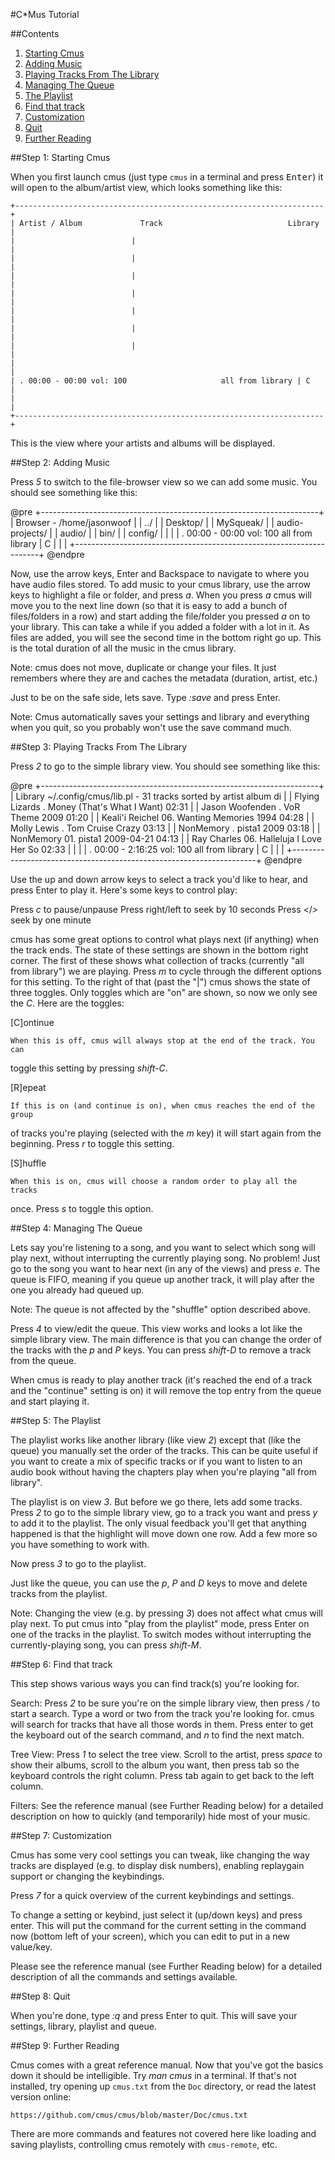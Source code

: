 #C*Mus Tutorial

##Contents

1. [Starting Cmus](#step-1-starting-cmus)
2. [Adding Music](#step-2-adding-music)
3. [Playing Tracks From The Library](#step-3-playing-tracks-from-the-library)
4. [Managing The Queue](#step-4-managing-the-queue)
5. [The Playlist](#step-5-the-playlist)
6. [Find that track](#step-6-find-that-track)
7. [Customization](#step-7-customization)
8. [Quit](#step-8-quit)
9. [Further Reading](#step-9-further-reading)

##Step 1: Starting Cmus

When you first launch cmus (just type `cmus` in a terminal and press <kbd>Enter</kbd>) it
will open to the album/artist view, which looks something like this:

```
+---------------------------------------------------------------------+
| Artist / Album             Track                            Library |
|                          |                                          |
|                          |                                          |
|                          |                                          |
|                          |                                          |
|                          |                                          |
|                          |                                          |
|                          |                                          |
|                                                                     |
| . 00:00 - 00:00 vol: 100                     all from library | C   |
|                                                                     |
+---------------------------------------------------------------------+
```

This is the view where your artists and albums will be displayed.


##Step 2: Adding Music

Press *5* to switch to the file-browser view so we can add some music. You
should see something like this:

@pre
+---------------------------------------------------------------------+
| Browser - /home/jasonwoof                                           |
| ../                                                                 |
| Desktop/                                                            |
| MySqueak/                                                           |
| audio-projects/                                                     |
| audio/                                                              |
| bin/                                                                |
| config/                                                             |
|                                                                     |
| . 00:00 - 00:00 vol: 100                     all from library | C   |
|                                                                     |
+---------------------------------------------------------------------+
@endpre

Now, use the arrow keys, Enter and Backspace to navigate to where you have
audio files stored. To add music to your cmus library, use the arrow keys to
highlight a file or folder, and press *a*. When you press *a* cmus will move you
to the next line down (so that it is easy to add a bunch of files/folders in a
row) and start adding the file/folder you pressed *a* on to your library. This
can take a while if you added a folder with a lot in it. As files are added,
you will see the second time in the bottom right go up. This is the total
duration of all the music in the cmus library.

Note: cmus does not move, duplicate or change your files. It just remembers
where they are and caches the metadata (duration, artist, etc.)

Just to be on the safe side, lets save. Type *:save* and press Enter.

Note: Cmus automatically saves your settings and library and everything when
you quit, so you probably won't use the save command much.


##Step 3: Playing Tracks From The Library

Press *2* to go to the simple library view. You should see something like
this:

@pre
+---------------------------------------------------------------------+
| Library ~/.config/cmus/lib.pl - 31 tracks sorted by artist album di |
| Flying Lizards         . Money (That's What I Want)           02:31 |
| Jason Woofenden        . VoR Theme                       2009 01:20 |
| Keali'i Reichel      06. Wanting Memories                1994 04:28 |
| Molly Lewis            . Tom Cruise Crazy                     03:13 |
| NonMemory              . pista1                          2009 03:18 |
| NonMemory            01. pista1                    2009-04-21 04:13 |
| Ray Charles          06. Halleluja I Love Her So              02:33 |
|                                                                     |
| . 00:00 - 2:16:25 vol: 100                   all from library | C   |
|                                                                     |
+---------------------------------------------------------------------+
@endpre

Use the up and down arrow keys to select a track you'd like to hear, and press
Enter to play it. Here's some keys to control play:

Press *c* to pause/unpause
Press right/left to seek by 10 seconds
Press *<*/*>* seek by one minute

cmus has some great options to control what plays next (if anything) when the
track ends. The state of these settings are shown in the bottom right corner.
The first of these shows what collection of tracks (currently "all from
library") we are playing. Press *m* to cycle through the different options for
this setting. To the right of that (past the "|") cmus shows the state of three
toggles. Only toggles which are "on" are shown, so now we only see the *C*.
Here are the toggles:

[C]ontinue

    When this is off, cmus will always stop at the end of the track. You can
toggle this setting by pressing *shift-C*.

[R]epeat

    If this is on (and continue is on), when cmus reaches the end of the group
of tracks you're playing (selected with the *m* key) it will start again from
the beginning. Press *r* to toggle this setting.

[S]huffle

    When this is on, cmus will choose a random order to play all the tracks
once. Press *s* to toggle this option.


##Step 4: Managing The Queue

Lets say you're listening to a song, and you want to select which song will
play next, without interrupting the currently playing song. No problem! Just go
to the song you want to hear next (in any of the views) and press *e*. The
queue is FIFO, meaning if you queue up another track, it will play after the
one you already had queued up.

Note: The queue is not affected by the "shuffle" option described above.

Press *4* to view/edit the queue. This view works and looks a lot like the
simple library view. The main difference is that you can change the order of
the tracks with the *p* and *P* keys. You can press *shift-D* to remove a track
from the queue.

When cmus is ready to play another track (it's reached the end of a track and
the "continue" setting is on) it will remove the top entry from the queue and
start playing it.


##Step 5: The Playlist

The playlist works like another library (like view *2*) except that (like
the queue) you manually set the order of the tracks. This can be quite useful
if you want to create a mix of specific tracks or if you want to listen to an
audio book without having the chapters play when you're playing "all from
library".

The playlist is on view *3*. But before we go there, lets add some tracks.
Press *2* to go to the simple library view, go to a track you want and press
*y* to add it to the playlist. The only visual feedback you'll get that
anything happened is that the highlight will move down one row. Add a few more so
you have something to work with.

Now press *3* to go to the playlist.

Just like the queue, you can use the *p*, *P* and *D* keys to move and delete
tracks from the playlist.

Note: Changing the view (e.g. by pressing *3*) does not affect what cmus will
play next. To put cmus into "play from the playlist" mode, press Enter on one
of the tracks in the playlist. To switch modes without interrupting the
currently-playing song, you can press *shift-M*.


##Step 6: Find that track

This step shows various ways you can find track(s) you're looking for.

Search: Press *2* to be sure you're on the simple library view, then press */*
to start a search. Type a word or two from the track you're looking for. cmus
will search for tracks that have all those words in them. Press enter to get
the keyboard out of the search command, and *n* to find the next match.

Tree View: Press *1* to select the tree view. Scroll to the artist, press
*space* to show their albums, scroll to the album you want, then press tab so
the keyboard controls the right column. Press tab again to get back to the left
column.

Filters: See the reference manual (see Further Reading below) for a detailed
description on how to quickly (and temporarily) hide most of your music.


##Step 7: Customization

Cmus has some very cool settings you can tweak, like changing the way tracks
are displayed (e.g. to display disk numbers), enabling replaygain support or
changing the keybindings.

Press *7* for a quick overview of the current keybindings and settings.

To change a setting or keybind, just select it (up/down keys) and press enter.
This will put the command for the current setting in the command now (bottom
left of your screen), which you can edit to put in a new value/key.

Please see the reference manual (see Further Reading below) for a detailed
description of all the commands and settings available.


##Step 8: Quit

When you're done, type *:q* and press Enter to quit. This will save your
settings, library, playlist and queue.


##Step 9: Further Reading

Cmus comes with a great reference manual. Now that you've got the basics down
it should be intelligible. Try *man cmus* in a terminal. If that's not
installed, try opening up `cmus.txt` from the `Doc` directory, or read the latest
version online:

`https://github.com/cmus/cmus/blob/master/Doc/cmus.txt`

There are more commands and features not covered here like loading and saving
playlists, controlling cmus remotely with `cmus-remote`, etc.

